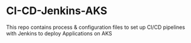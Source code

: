 # CI-CD-Jenkins-AKS
This repo contains process &amp; configuration files to set up CI/CD pipelines with Jenkins to deploy Applications on AKS
